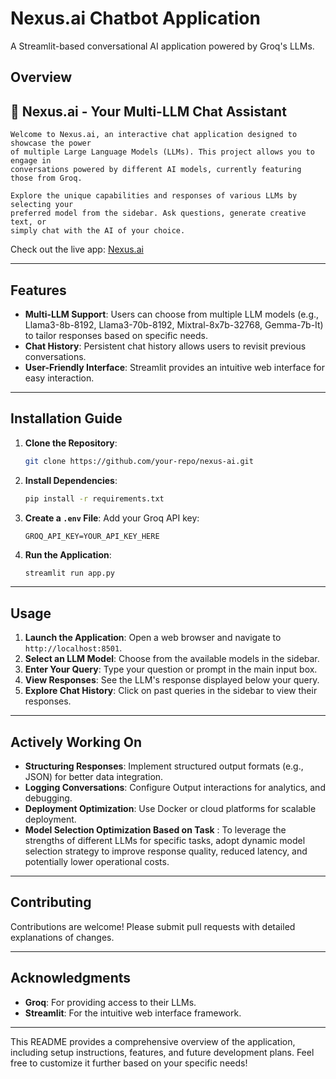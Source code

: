 # **Nexus.ai Chatbot Application**   
 A Streamlit-based conversational AI application powered by Groq's LLMs.

## **Overview**
## 🧠 Nexus.ai - Your Multi-LLM Chat Assistant

    Welcome to Nexus.ai, an interactive chat application designed to showcase the power
    of multiple Large Language Models (LLMs). This project allows you to engage in
    conversations powered by different AI models, currently featuring those from Groq.

    Explore the unique capabilities and responses of various LLMs by selecting your
    preferred model from the sidebar. Ask questions, generate creative text, or
    simply chat with the AI of your choice.

  Check out the live app: [Nexus.ai](https://mynexus.streamlit.app/) 

---

## **Features**

- **Multi-LLM Support**: Users can choose from multiple LLM models (e.g., Llama3-8b-8192, Llama3-70b-8192, Mixtral-8x7b-32768, Gemma-7b-It) to tailor responses based on specific needs.
- **Chat History**: Persistent chat history allows users to revisit previous conversations.
- **User-Friendly Interface**: Streamlit provides an intuitive web interface for easy interaction.


---

## **Installation Guide**

1. **Clone the Repository**:
   ```bash
   git clone https://github.com/your-repo/nexus-ai.git
   ```

2. **Install Dependencies**:
   ```bash
   pip install -r requirements.txt
   ```

3. **Create a `.env` File**:
   Add your Groq API key:
   ```plaintext
   GROQ_API_KEY=YOUR_API_KEY_HERE
   ```

4. **Run the Application**:
   ```bash
   streamlit run app.py
   ```

---

## **Usage**

1. **Launch the Application**: Open a web browser and navigate to `http://localhost:8501`.
2. **Select an LLM Model**: Choose from the available models in the sidebar.
3. **Enter Your Query**: Type your question or prompt in the main input box.
4. **View Responses**: See the LLM's response displayed below your query.
5. **Explore Chat History**: Click on past queries in the sidebar to view their responses.

---

## **Actively Working On**

- **Structuring Responses**: Implement structured output formats (e.g., JSON) for better data integration.
- **Logging Conversations**: Configure Output interactions for analytics, and debugging.
- **Deployment Optimization**: Use Docker or cloud platforms for scalable deployment.
- **Model Selection Optimization Based on Task** : To leverage the strengths of different LLMs for specific tasks, adopt dynamic model selection strategy to improve response quality, reduced latency, and potentially lower operational costs.

---

## **Contributing**

Contributions are welcome! Please submit pull requests with detailed explanations of changes.


---

## **Acknowledgments**

- **Groq**: For providing access to their LLMs.
- **Streamlit**: For the intuitive web interface framework.

---

This README provides a comprehensive overview of the application, including setup instructions, features, and future development plans. Feel free to customize it further based on your specific needs!


